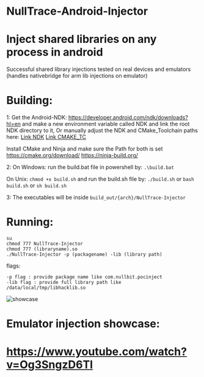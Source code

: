 # NullTrace-Android-Injector
# Inject shared libraries on any process in android

Successful shared library injections tested on real devices and emulators (handles nativebridge for arm lib injections on emulator)

# Building:
1: Get the Android-NDK: https://developer.android.com/ndk/downloads?hl=en
and make a new environment variable called NDK and link the root NDK directory to it, 
Or manually adjust the NDK and CMake_Toolchain paths here: 
[Link NDK](https://github.com/0NullBit0/NullTrace-Android-Inject/blob/main/CMakeLists.txt#L7)
[Link CMAKE_TC](https://github.com/0NullBit0/NullTrace-Android-Inject/blob/main/CMakeLists.txt#L8)

Install CMake and Ninja and make sure the Path for both is set<br>
https://cmake.org/download/
https://ninja-build.org/

2: On Windows: run the build.bat file in powershell by: ```.\build.bat```

On Unix: ```chmod +x build.sh``` and run the build.sh file by:
```./build.sh``` or ```bash build.sh``` or ```sh build.sh```

3: The executables will be inside ```build_out/{arch}/NullTrace-Injector```



# Running: 
```
su
chmod 777 NullTrace-Injector
chmod 777 (libraryname).so
./NullTrace-Injector -p (packagename) -lib (library path)
```
flags:
```
-p flag : provide package name like com.nullbit.pocinject
-lib flag : provide full library path like /data/local/tmp/libhacklib.so
```

![showcase](nulltrace-demo.png)

# Emulator injection showcase:
# https://www.youtube.com/watch?v=Og3SngzD6TI

